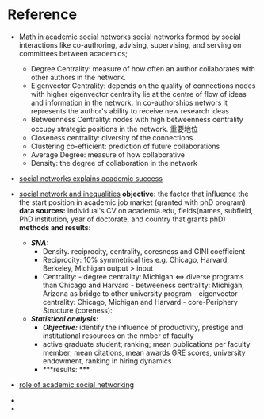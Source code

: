 # Reference 

 - [Math in academic social networks](https://www.researchgate.net/publication/284765879_The_Mathematics_of_Social_Network_Analysis_Metrics_for_Academic_Social_Networks/link/5b8cdc1fa6fdcc5f8b7a4fbe/download)
	social networks formed by social interactions like co-authoring, advising, supervising, and serving on committees between academics; 

	 - Degree Centrality: measure of how often an author collaborates with other authors in the network. 
	 - Eigenvector Centrality: depends on the quality of connections nodes with higher eigenvector centrality lie at the centre of flow of ideas and information in the network.
	 In co-authorships networs it represents the author's ability to receive new research ideas
	 -  Betweenness Centrality: nodes with high betweenness centrality occupy strategic positions in the network. 重要地位
	 - Closeness centrality: diversity of the connections
	 - Clustering co-efficient: prediction of future collaborations
	 - Average Degree: measure of how collaborative 
	 - Density: the degree of collaboration in the network  



 - [social networks explains academic success](https://www.pnas.org/content/pnas/116/3/792.full.pdf)
 
 
 - [social network and inequalities](https://anthrosource.onlinelibrary.wiley.com/doi/pdf/10.1111/aman.13158)
 **objective:** the factor that influence the the start position in academic job market (granted with phD program)
 **data sources:** individual's CV on academia.edu, fields(names, subfield, PhD institution, year of doctorate, and country that grants phD)
 **methods and results**: 
	 - ***SNA:*** 
		 - Density. reciprocity, centrality, coresness and GINI coefficient 
		 - Reciprocity: 10% symmetrical ties e.g. Chicago, Harvard, Berkeley, Michigan output > input
		 - Centrality:
				 - degree centrality: Michigan <=> diverse programs than Chicago and Harvard
				 - betweeness centrality: Michigan, Arizona as bridge to other university program 
				 - eigenvector centrality: Chicago, Michigan and Harvard 
				 - core-Periphery Structure (coreness): 
	 - ***Statistical analysis:*** 
		 - ***Objective:*** identify the influence of productivity, prestige and institutional resources on the nmber of faculty  
		 - active graduate student; ranking; mean publications per faculty member; mean citations, mean awards GRE scores, university endowment, ranking in hiring dynamics
		 - ***results: *** 

 
 
 
 

	
 - [role of academic social networking](https://www.researchgate.net/publication/267642307_Academics_and_their_online_networks_Exploring_the_role_of_academic_social_networking_sites)
 - 
 - 

<!--stackedit_data:
eyJoaXN0b3J5IjpbMjIzMjQyMzQzLC00MzI5MzQ3MjgsMTcyMD
A5MTU2NCwtMjA3Njk1MjE2MywtMTM2NTE1NDc3NywtMjA1NDQ2
Nzc2LC0zMjY1ODU3ODQsMTExNDU5MzA4NSwtNDMxNzM1NjIxLD
EzOTQ1Njg3MTEsOTU0NDE2MTI3LC0yMDMyNTg4MjU2LC0yNTcz
ODMzLC03OTkzNjMwOTgsLTE2NzI1MTQ3NCwxOTA3NzEzMzU3LD
M3NzcwNjc3MF19
-->